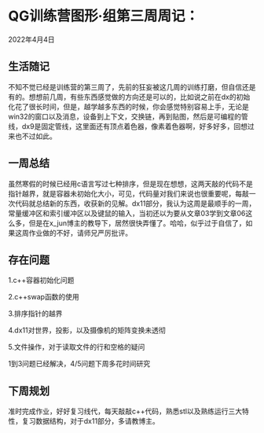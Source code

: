# QG训练营图形·组第三周周记：
2022年4月4日

## 生活随记

不知不觉已经是训练营的第三周了，先前的狂妄被这几周的训练打磨，但自信还是有的。想想前几周，有些东西感觉做的方向还是可以的，比如说之前在dx的初始化花了很长时间，但是，越学越多东西的时候，你会感觉特别容易上手，无论是win32的窗口以及消息，设备到上下文，交换链，再到贴图，然后是可编程的管线，dx9是固定管线，这里面还有顶点着色器，像素着色器啊，好多好多，回想过来也不过如此。

## 一周总结

虽然寒假的时候已经用c语言写过七种排序，但是现在想想，这两天敲的代码不是指针越界，就是容器未初始化大小，可见，代码量对我们来说也很重要呢，每敲一次代码就总结新的东西，收获新的见解。dx11部分，我认为这周是最顺手的一周，常量缓冲区和索引缓冲区以及键鼠的输入，当初还以为要从文章03学到文章06这么多，但是在x_jun博主的教导下，居然很快弄懂了。哈哈，似乎过于自信了，如果这周作业做的不好，请师兄严厉批评。

## 存在问题

1.c++容器初始化问题

2.c++swap函数的使用

3.排序指针的越界

4.dx11对世界，投影，以及摄像机的矩阵变换未透彻

5.文件操作，对于读取文件的行和空格的疑问

1到3问题已经解决，4/5问题下周多花时间研究

## 下周规划

准时完成作业，好好复习线代，每天敲敲c++代码，熟悉stl以及熟练运行三大特性，复习数据结构，对于dx11部分，多请教博主。
